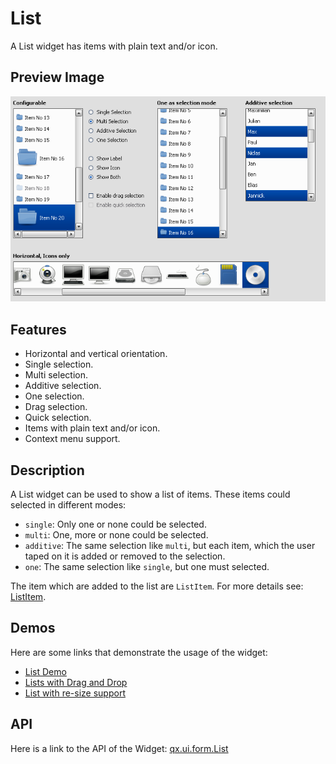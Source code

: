 # List

A List widget has items with plain text and/or icon.

## Preview Image

![List](list.png%0A%20%20%20%20%20%20%20:width:%20500%20px%0A%20%20%20%20%20%20%20:target:%20../../list.png)

## Features

- Horizontal and vertical orientation.
- Single selection.
- Multi selection.
- Additive selection.
- One selection.
- Drag selection.
- Quick selection.
- Items with plain text and/or icon.
- Context menu support.

## Description

A List widget can be used to show a list of items. These items could selected in
different modes:

- `single`: Only one or none could be selected.
- `multi`: One, more or none could be selected.
- `additive`: The same selection like `multi`, but each item, which the user
  taped on it is added or removed to the selection.
- `one`: The same selection like `single`, but one must selected.

The item which are added to the list are `ListItem`. For more details see:
[ListItem](apps://apiviewer/#qx.ui.form.ListItem).

## Demos

Here are some links that demonstrate the usage of the widget:

- [List Demo](apps://demobrowser/#widget~List.html)
- [Lists with Drag and Drop](apps://demobrowser/#ui~DragDrop.html)
- [List with re-size support](apps://demobrowser/#widget~Resizer.html)

## API

Here is a link to the API of the Widget:
[qx.ui.form.List](apps://apiviewer/#qx.ui.form.List)
